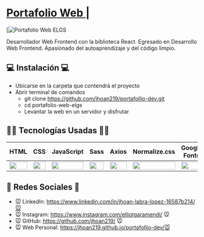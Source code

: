 # [Portafolio Web ](https://jhoan219.github.io/portafollio-dev/) | 

[![Portafolio Web ELGS](https://i.postimg.cc/tTW6PTpq/fondo-portafolio.png)

Desarrollador Web Frontend con la biblioteca React. Egresado en Desarrollo Web Frontend. Apasionado del autoaprendizaje y del código limpio.

## 💻 Instalación 💻
- Ubicarse en la carpeta que contendrá el proyecto
- Abrir terminal de comandos
  - git clone https://github.com/jhoan219/portafollio-dev.git
  - cd portafolio-web-elgs
  - Levantar la web en un servidor y disfrutar

## 👨‍💻 Tecnologías Usadas 👨‍💻
<table>
    <thead>
      <tr>
        <th>HTML</th>
        <th>CSS</th>
        <th>JavaScript</th>
        <th>Sass</th>
        <th>Axios</th>
        <th>Normalize.css</th>
        <th>Google Fonts</th>
        <th>Animate.css</th>
      </tr>
    </thead>
    <tbody>
      <tr>
        <td>
          <img src="https://i.postimg.cc/rF6WrLjr/html.png" width="100%" />
        </td>
        <td>
          <img src="https://i.postimg.cc/mgSDG9F2/css.png" width="100%" />
        </td>
        <td>
          <img src="https://upload.wikimedia.org/wikipedia/commons/thumb/9/99/Unofficial_JavaScript_logo_2.svg/1200px-Unofficial_JavaScript_logo_2.svg.png" width="100%" />
        </td>
        <td>
          <img src="https://miro.medium.com/max/512/1*9U1toerFxB8aiFRreLxEUQ.png" width="100%" />
        </td>
        <td>
          <img
            src="https://upload.wikimedia.org/wikipedia/commons/thumb/3/35/Axios_logo_%282017%29.svg/1200px-Axios_logo_%282017%29.svg.png" width="100%" />
        </td>
        <td>
          <img src="https://necolas.github.io/normalize.css/logo.svg" width="100%" />
        </td>
        <td>
          <img src="https://upload.wikimedia.org/wikipedia/commons/thumb/e/ee/Google_Fonts_logo.svg/2560px-Google_Fonts_logo.svg.png" width="100%" />
        </td>
        <td>
          <img
            src="https://i.postimg.cc/mkp40CNs/animate-css.png" width="100%" />
        </td>
      </tr>
    </tbody>
  </table>

## 🤗 Redes Sociales 🤗
- 🐭 LinkedIn: https://www.linkedin.com/in/jhoan-labra-lopez-16587b214/🐭
- 🐭 Instagram: https://www.instagram.com/elliotgaramendi/ 🐭 
- 🐭 GitHub: https://github.com/jhoan219/ 🐭 
- 🐭 Web Personal: https://jhoan219.github.io/portafollio-dev/🐭